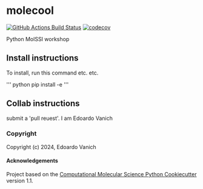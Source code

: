 molecool
==============================
[//]: # (Badges)
[![GitHub Actions Build Status](https://github.com/REPLACE_WITH_OWNER_ACCOUNT/molecool/workflows/CI/badge.svg)](https://github.com/REPLACE_WITH_OWNER_ACCOUNT/molecool/actions?query=workflow%3ACI)
[![codecov](https://codecov.io/gh/REPLACE_WITH_OWNER_ACCOUNT/molecool/branch/main/graph/badge.svg)](https://codecov.io/gh/REPLACE_WITH_OWNER_ACCOUNT/molecool/branch/main)


Python MolSSI workshop

## Install instructions

To install, run this command etc. etc.

''' python pip install -e '''

## Collab instructions
submit a 'pull reuest'.
I am Edoardo Vanich

### Copyright

Copyright (c) 2024, Edoardo Vanich


#### Acknowledgements
 
Project based on the 
[Computational Molecular Science Python Cookiecutter](https://github.com/molssi/cookiecutter-cms) version 1.1.
